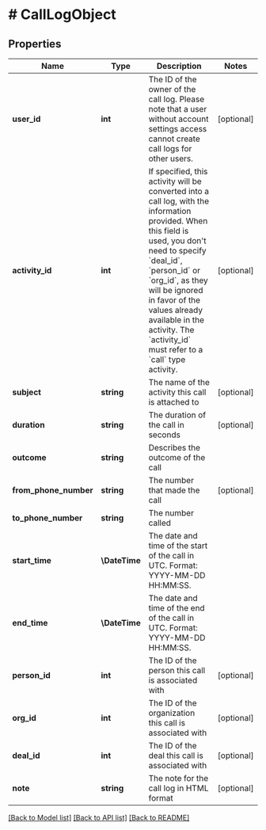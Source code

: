 # # CallLogObject

## Properties

Name | Type | Description | Notes
------------ | ------------- | ------------- | -------------
**user_id** | **int** | The ID of the owner of the call log. Please note that a user without account settings access cannot create call logs for other users. | [optional]
**activity_id** | **int** | If specified, this activity will be converted into a call log, with the information provided. When this field is used, you don&#39;t need to specify &#x60;deal_id&#x60;, &#x60;person_id&#x60; or &#x60;org_id&#x60;, as they will be ignored in favor of the values already available in the activity. The &#x60;activity_id&#x60; must refer to a &#x60;call&#x60; type activity. | [optional]
**subject** | **string** | The name of the activity this call is attached to | [optional]
**duration** | **string** | The duration of the call in seconds | [optional]
**outcome** | **string** | Describes the outcome of the call |
**from_phone_number** | **string** | The number that made the call | [optional]
**to_phone_number** | **string** | The number called |
**start_time** | **\DateTime** | The date and time of the start of the call in UTC. Format: YYYY-MM-DD HH:MM:SS. |
**end_time** | **\DateTime** | The date and time of the end of the call in UTC. Format: YYYY-MM-DD HH:MM:SS. |
**person_id** | **int** | The ID of the person this call is associated with | [optional]
**org_id** | **int** | The ID of the organization this call is associated with | [optional]
**deal_id** | **int** | The ID of the deal this call is associated with | [optional]
**note** | **string** | The note for the call log in HTML format | [optional]

[[Back to Model list]](../../README.md#models) [[Back to API list]](../../README.md#endpoints) [[Back to README]](../../README.md)
